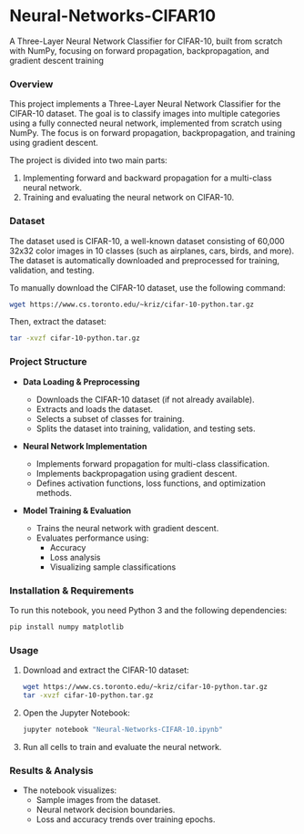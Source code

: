 # Neural-Networks-CIFAR10
A Three-Layer Neural Network Classifier for CIFAR-10, built from scratch with NumPy, focusing on forward propagation, backpropagation, and gradient descent training

### Overview

This project implements a Three-Layer Neural Network Classifier for the CIFAR-10 dataset. The goal is to classify images into multiple categories using a fully connected neural network, implemented from scratch using NumPy. The focus is on forward propagation, backpropagation, and training using gradient descent.

The project is divided into two main parts:

1. Implementing forward and backward propagation for a multi-class neural network.
2. Training and evaluating the neural network on CIFAR-10.

### Dataset

The dataset used is CIFAR-10, a well-known dataset consisting of 60,000 32x32 color images in 10 classes (such as airplanes, cars, birds, and more). The dataset is automatically downloaded and preprocessed for training, validation, and testing.

To manually download the CIFAR-10 dataset, use the following command:

```bash
wget https://www.cs.toronto.edu/~kriz/cifar-10-python.tar.gz
```

Then, extract the dataset:

```bash
tar -xvzf cifar-10-python.tar.gz
```

### Project Structure

- **Data Loading & Preprocessing**
  - Downloads the CIFAR-10 dataset (if not already available).
  - Extracts and loads the dataset.
  - Selects a subset of classes for training.
  - Splits the dataset into training, validation, and testing sets.

- **Neural Network Implementation**
  - Implements forward propagation for multi-class classification.
  - Implements backpropagation using gradient descent.
  - Defines activation functions, loss functions, and optimization methods.

- **Model Training & Evaluation**
  - Trains the neural network with gradient descent.
  - Evaluates performance using:
    - Accuracy
    - Loss analysis
    - Visualizing sample classifications

### Installation & Requirements

To run this notebook, you need Python 3 and the following dependencies:

```bash
pip install numpy matplotlib
```

### Usage

1. Download and extract the CIFAR-10 dataset:
   
   ```bash
   wget https://www.cs.toronto.edu/~kriz/cifar-10-python.tar.gz
   tar -xvzf cifar-10-python.tar.gz
   ```

2. Open the Jupyter Notebook:

   ```bash
   jupyter notebook "Neural-Networks-CIFAR-10.ipynb"
   ```

3. Run all cells to train and evaluate the neural network.

### Results & Analysis

- The notebook visualizes:
  - Sample images from the dataset.
  - Neural network decision boundaries.
  - Loss and accuracy trends over training epochs.

